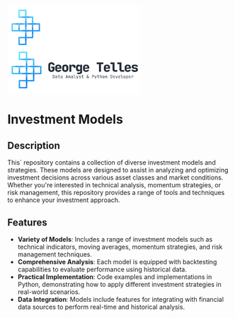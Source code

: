 <div>
  <img src="https://raw.githubusercontent.com/GeorgeTelles/georgetelles/f69531ec6b293b5148563588a764c010015d315e/logo_clara.png" alt="logo clara" width="300" style="display: inline-block; vertical-align: top; margin-right: 10px;">
  <img src="https://raw.githubusercontent.com/GeorgeTelles/georgetelles/f69531ec6b293b5148563588a764c010015d315e/logo_dark.png" alt="logo dark" width="300" style="display: inline-block; vertical-align: top;">
</div>

# Investment Models

## Description

This` repository contains a collection of diverse investment models and strategies. These models are designed to assist in analyzing and optimizing investment decisions across various asset classes and market conditions. Whether you're interested in technical analysis, momentum strategies, or risk management, this repository provides a range of tools and techniques to enhance your investment approach.

## Features

- **Variety of Models**: Includes a range of investment models such as technical indicators, moving averages, momentum strategies, and risk management techniques.
- **Comprehensive Analysis**: Each model is equipped with backtesting capabilities to evaluate performance using historical data.
- **Practical Implementation**: Code examples and implementations in Python, demonstrating how to apply different investment strategies in real-world scenarios.
- **Data Integration**: Models include features for integrating with financial data sources to perform real-time and historical analysis.
